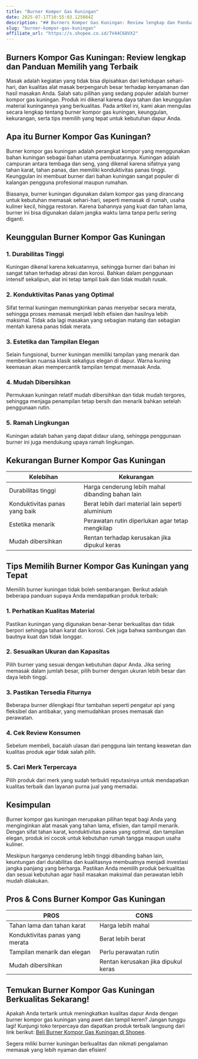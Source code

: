 ```yaml
---
title: "Burner Kompor Gas Kuningan"
date: 2025-07-17T10:55:03.125884Z
description: "## Burners Kompor Gas Kuningan: Review lengkap dan Panduan Memilih yang Terbaik..."
slug: "burner-kompor-gas-kuningan"
affiliate_url: "https://s.shopee.co.id/7V44C68VX2"
---
```

## Burners Kompor Gas Kuningan: Review lengkap dan Panduan Memilih yang Terbaik

Masak adalah kegiatan yang tidak bisa dipisahkan dari kehidupan sehari-hari, dan kualitas alat masak berpengaruh besar terhadap kenyamanan dan hasil masakan Anda. Salah satu pilihan yang sedang populer adalah burner kompor gas kuningan. Produk ini dikenal karena daya tahan dan keunggulan material kuningannya yang berkualitas. Pada artikel ini, kami akan mengulas secara lengkap tentang burner kompor gas kuningan, keunggulan, kekurangan, serta tips memilih yang tepat untuk kebutuhan dapur Anda.

## Apa itu Burner Kompor Gas Kuningan?

Burner kompor gas kuningan adalah perangkat kompor yang menggunakan bahan kuningan sebagai bahan utama pembuatannya. Kuningan adalah campuran antara tembaga dan seng, yang dikenal karena sifatnya yang tahan karat, tahan panas, dan memiliki konduktivitas panas tinggi. Keunggulan ini membuat burner dari bahan kuningan sangat populer di kalangan pengguna profesional maupun rumahan.

Biasanya, burner kuningan digunakan dalam kompor gas yang dirancang untuk kebutuhan memasak sehari-hari, seperti memasak di rumah, usaha kuliner kecil, hingga restoran. Karena bahannya yang kuat dan tahan lama, burner ini bisa digunakan dalam jangka waktu lama tanpa perlu sering diganti.

## Keunggulan Burner Kompor Gas Kuningan

### 1. Durabilitas Tinggi
Kuningan dikenal karena kekuatannya, sehingga burner dari bahan ini sangat tahan terhadap abrasi dan korosi. Bahkan dalam penggunaan intensif sekalipun, alat ini tetap tampil baik dan tidak mudah rusak.

### 2. Konduktivitas Panas yang Optimal
Sifat termal kuningan memungkinkan panas menyebar secara merata, sehingga proses memasak menjadi lebih efisien dan hasilnya lebih maksimal. Tidak ada lagi masakan yang sebagian matang dan sebagian mentah karena panas tidak merata.

### 3. Estetika dan Tampilan Elegan
Selain fungsional, burner kuningan memiliki tampilan yang menarik dan memberikan nuansa klasik sekaligus elegan di dapur. Warna kuning keemasan akan mempercantik tampilan tempat memasak Anda.

### 4. Mudah Dibersihkan
Permukaan kuningan relatif mudah dibersihkan dan tidak mudah tergores, sehingga menjaga penampilan tetap bersih dan menarik bahkan setelah penggunaan rutin.

### 5. Ramah Lingkungan
Kuningan adalah bahan yang dapat didaur ulang, sehingga penggunaan burner ini juga mendukung upaya ramah lingkungan.

## Kekurangan Burner Kompor Gas Kuningan

| Kelebihan | Kekurangan |
|--------------|--------------|
| Durabilitas tinggi | Harga cenderung lebih mahal dibanding bahan lain |
| Konduktivitas panas yang baik | Berat lebih dari material lain seperti aluminium |
| Estetika menarik | Perawatan rutin diperlukan agar tetap mengkilap |
| Mudah dibersihkan | Rentan terhadap kerusakan jika dipukul keras |

## Tips Memilih Burner Kompor Gas Kuningan yang Tepat

Memilih burner kuningan tidak boleh sembarangan. Berikut adalah beberapa panduan supaya Anda mendapatkan produk terbaik:

### 1. Perhatikan Kualitas Material
Pastikan kuningan yang digunakan benar-benar berkualitas dan tidak berpori sehingga tahan karat dan korosi. Cek juga bahwa sambungan dan bautnya kuat dan tidak longgar.

### 2. Sesuaikan Ukuran dan Kapasitas
Pilih burner yang sesuai dengan kebutuhan dapur Anda. Jika sering memasak dalam jumlah besar, pilih burner dengan ukuran lebih besar dan daya lebih tinggi.

### 3. Pastikan Tersedia Fiturnya
Beberapa burner dilengkapi fitur tambahan seperti pengatur api yang fleksibel dan antibakar, yang memudahkan proses memasak dan perawatan.

### 4. Cek Review Konsumen
Sebelum membeli, bacalah ulasan dari pengguna lain tentang keawetan dan kualitas produk agar tidak salah pilih.

### 5. Cari Merk Terpercaya
Pilih produk dari merk yang sudah terbukti reputasinya untuk mendapatkan kualitas terbaik dan layanan purna jual yang memadai.

## Kesimpulan

Burner kompor gas kuningan merupakan pilihan tepat bagi Anda yang menginginkan alat masak yang tahan lama, efisien, dan tampil menarik. Dengan sifat tahan karat, konduktivitas panas yang optimal, dan tampilan elegan, produk ini cocok untuk kebutuhan rumah tangga maupun usaha kuliner.

Meskipun harganya cenderung lebih tinggi dibanding bahan lain, keuntungan dari durabilitas dan kualitasnya membuatnya menjadi investasi jangka panjang yang berharga. Pastikan Anda memilih produk berkualitas dan sesuai kebutuhan agar hasil masakan maksimal dan perawatan lebih mudah dilakukan.

## Pros & Cons Burner Kompor Gas Kuningan

| PROS | CONS |
|------------------------------------------------|------------------------------|
| Tahan lama dan tahan karat                     | Harga lebih mahal           |
| Konduktivitas panas yang merata               | Berat lebih berat           |
| Tampilan menarik dan elegan                  | Perlu perawatan rutin       |
| Mudah dibersihkan                            | Rentan kerusakan jika dipukul keras |

## Temukan Burner Kompor Gas Kuningan Berkualitas Sekarang!

Apakah Anda tertarik untuk meningkatkan kualitas dapur Anda dengan burner kompor gas kuningan yang awet dan tampil keren? Jangan tunggu lagi! Kunjungi toko terpercaya dan dapatkan produk terbaik langsung dari link berikut: [Beli Burner Kompor Gas Kuningan di Shopee](https://s.shopee.co.id/7V44C68VX2).  

Segera miliki burner kuningan berkualitas dan nikmati pengalaman memasak yang lebih nyaman dan efisien!